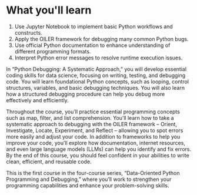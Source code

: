 # What you'll learn

1. Use Jupyter Notebook to implement basic Python workflows and constructs.
2. Apply the OILER framework for debugging many common Python bugs.
3. Use official Python documentation to enhance understanding of different programming formats.
4. Interpret Python error messages to resolve runtime execution issues.

In “Python Debugging: A Systematic Approach,” you will develop essential coding skills for data science, focusing on writing, testing, and debugging code. You will learn foundational Python concepts, such as looping, control structures, variables, and basic debugging techniques. You will also learn how a structured debugging procedure can help you debug more effectively and efficiently. 

Throughout the course, you’ll practice essential programming concepts such as map, filter, and list comprehension. You’ll learn how to take a systematic approach to debugging with the OILER framework – Orient, Investigate, Locate, Experiment, and Reflect – allowing you to spot errors more easily and adjust your code. In addition to frameworks to help you improve your code, you’ll explore how documentation, internet resources, and even large language models (LLMs) can help you identify and fix errors. By the end of this course, you should feel confident in your abilities to write clean, efficient, and reusable code.

This is the first course in the four-course series, “Data-Oriented Python Programming and Debugging,” where you’ll work to strengthen your programming capabilities and enhance your problem-solving skills.

